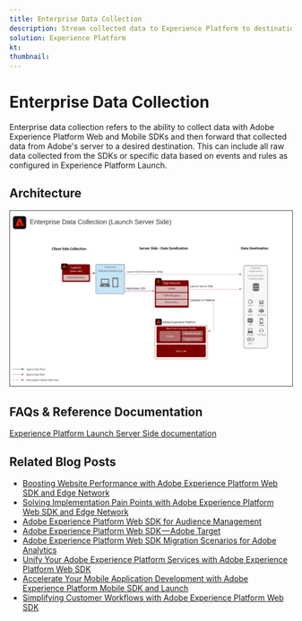 ```yaml
---
title: Enterprise Data Collection
description: Stream collected data to Experience Platform to destinations
solution: Experience Platform
kt: 
thumbnail: 
---
```


# Enterprise Data Collection

Enterprise data collection refers to the ability to collect data with Adobe Experience Platform Web and Mobile SDKs and then forward that collected data from Adobe's server to a desired destination. This can include all raw data collected from the SDKs or specific data based on events and rules as configured in Experience Platform Launch.

## Architecture

<img src="assets/entcollect.svg" alt="Reference Architecture for Enterprise Data Collection" style="border:1px solid #4a4a4a"/>

## FAQs & Reference Documentation

[Experience Platform Launch Server Side documentation](https://experienceleague.adobe.com/docs/launch/using/server-side-info/server-side-overview.html?lang=en#server-side-info)

## Related Blog Posts

* [Boosting Website Performance with Adobe Experience Platform Web SDK and Edge Network](https://medium.com/adobetech/boosting-website-performance-with-adobe-experience-platform-web-sdk-and-edge-network-329fcf70fdf9)
* [Solving Implementation Pain Points with Adobe Experience Platform Web SDK and Edge Network](https://medium.com/adobetech/solving-implementation-pain-points-with-adobe-experience-platform-web-sdk-and-edge-network-880b635e6819)
* [Adobe Experience Platform Web SDK for Audience Management](https://medium.com/adobetech/adobe-experience-platform-web-sdk-for-audience-management-751fa6d063bc)
* [Adobe Experience Platform Web SDK — Adobe Target](https://medium.com/adobetech/adobe-experience-platform-web-sdk-adobe-target-9b9f621d271)
* [Adobe Experience Platform Web SDK Migration Scenarios for Adobe Analytics](https://medium.com/adobetech/adobe-experience-platform-web-sdk-migration-scenarios-for-adobe-analytics-91c255ec82b0)
* [Unify Your Adobe Experience Platform Services with Adobe Experience Platform Web SDK](https://medium.com/adobetech/unify-your-adobe-experience-platform-services-with-adobe-experience-platform-web-sdk-75cf6851a9fc)
* [Accelerate Your Mobile Application Development with Adobe Experience Platform Mobile SDK and Launch](https://medium.com/adobetech/accelerate-your-mobile-application-development-with-adobe-experience-platform-mobile-sdk-and-launch-ed023536d611)
* [Simplifying Customer Workflows with Adobe Experience Platform Web SDK](https://medium.com/adobetech/simplifying-customer-workflows-with-adobe-experience-platform-web-sdk-4e54fe134f4a)
